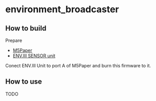 # environment_broadcaster

## How to build

Prepare

- [M5Paper](https://github.com/m5stack/M5EPD)
- [ENV.III SENSOR unit](https://github.com/m5stack/M5Unit-ENV)

Conect ENV.III Unit to port A of M5Paper and burn this firmware to it.

## How to use

TODO
